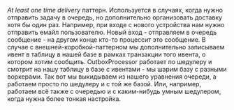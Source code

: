 _At least one time delivery_ паттерн. Используется в случаях, когда нужно отправить задачу в очередь, но дополнительно организовать доставку хотя бы один раз. Например, при входе с нового устройства нам нужно отправить емайл пользователю. Новый вход - отправляем в очередь сообщение - на другом конце кто-то процессит это сообщение. В случае с внешней-коробкой-паттерном мы дополнительно записываем ивент в таблицу в нашей базе в рамках транзакции того ивента, о котором хотим сообщить.  OutboxProcessor работает по шедулеру и смотрит на нашу таблицу в базе с ивентами - мы шарим базу с разными воркерами. Так вот мы выкидываем из нашего уравнения очереди, а работаем просто по шедулеру и с той же базой.
Или, например, работаем всё также с очередью и с каким-нибудь умным шедулером, когда нужна более тонкая настройка.